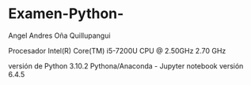 # Examen-Python-

Angel Andres Oña Quillupangui

Procesador Intel(R) Core(TM) i5-7200U CPU @ 2.50GHz   2.70 GHz

versión de Python 3.10.2 Pythona/Anaconda - Jupyter notebook versión 6.4.5


